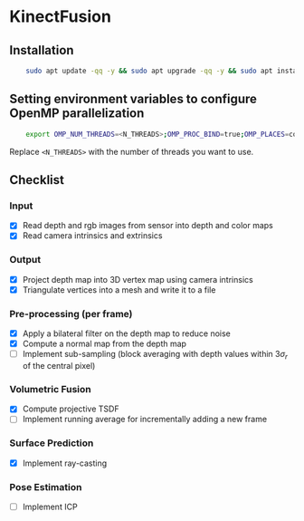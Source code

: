 # KinectFusion

## Installation

```bash
    sudo apt update -qq -y && sudo apt upgrade -qq -y && sudo apt install -qq -y build-essentials libeigen3-dev libopencv-dev
```

## Setting environment variables to configure OpenMP parallelization

```bash
    export OMP_NUM_THREADS=<N_THREADS>;OMP_PROC_BIND=true;OMP_PLACES=cores
```
Replace `<N_THREADS>` with the number of threads you want to use.

## Checklist

### Input
- [x] Read depth and rgb images from sensor into depth and color maps
- [x] Read camera intrinsics and extrinsics

### Output
- [x] Project depth map into 3D vertex map using camera intrinsics
- [x] Triangulate vertices into a mesh and write it to a file

### Pre-processing (per frame)
- [x] Apply a bilateral filter on the depth map to reduce noise
- [x] Compute a normal map from the depth map
- [ ] Implement sub-sampling (block averaging with depth values within $3\sigma_r$ of the central pixel)

### Volumetric Fusion
- [x] Compute projective TSDF
- [ ] Implement running average for incrementally adding a new frame

### Surface Prediction
- [x] Implement ray-casting

### Pose Estimation
- [ ] Implement ICP